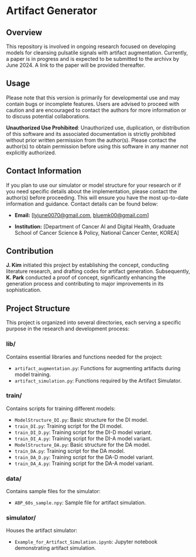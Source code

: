 # Artifact Generator

## Overview

This repository is involved in ongoing research focused on developing models for cleansing pulsatile signals with artifact augmentation. Currently, a paper is in progress and is expected to be submitted to the archivx by June 2024. A link to the paper will be provided thereafter.

## Usage

Please note that this version is primarily for developmental use and may contain bugs or incomplete features. Users are advised to proceed with caution and are encouraged to contact the authors for more information or to discuss potential collaborations.

**Unauthorized Use Prohibited**: Unauthorized use, duplication, or distribution of this software and its associated documentation is strictly prohibited without prior written permission from the author(s). Please contact the author(s) to obtain permission before using this software in any manner not explicitly authorized.

## Contact Information

If you plan to use our simulator or model structure for your research or if you need specific details about the implementation, please contact the author(s) before proceeding. This will ensure you have the most up-to-date information and guidance. Contact details can be found below:

- **Email:** [lyjune0070@gmail.com, bluemk00@gmail.com]

- **Institution:** [Department of Cancer AI and Digital Health, Graduate School of Cancer Science & Policy, National Cancer Center, KOREA]

## Contribution

**J. Kim** initiated this project by establishing the concept, conducting literature research, and drafting codes for artifact generation. 
Subsequently, **K. Park** conducted a proof of concept, significantly enhancing the generation process and contributing to major improvements in its sophistication.

## Project Structure

This project is organized into several directories, each serving a specific purpose in the research and development process:

### lib/
Contains essential libraries and functions needed for the project:
- `artifact_augmentation.py`: Functions for augmenting artifacts during model training.
- `artifact_simulation.py`: Functions required by the Artifact Simulator.

### train/
Contains scripts for training different models:
- `ModelStructure_DI.py`: Basic structure for the DI model.
- `train_DI.py`: Training script for the DI model.
- `train_DI_D.py`: Training script for the DI-D model variant.
- `train_DI_A.py`: Training script for the DI-A model variant.
- `ModelStructure_DA.py`: Basic structure for the DA model.
- `train_DA.py`: Training script for the DA model.
- `train_DA_D.py`: Training script for the DA-D model variant.
- `train_DA_A.py`: Training script for the DA-A model variant.

### data/
Contains sample files for the simulator:
- `ABP_60s_sample.npy`: Sample file for artifact simulation.

### simulator/
Houses the artifact simulator:
- `Example_for_Artifact_Simulation.ipynb`: Jupyter notebook demonstrating artifact simulation.
